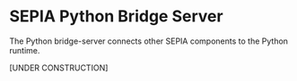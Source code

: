 # SEPIA Python Bridge Server
The Python bridge-server connects other SEPIA components to the Python runtime.  
  
[UNDER CONSTRUCTION]
